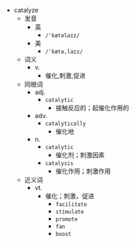 - catalyze
  - 发音
    - 英
      - `/'kætəlaɪz/`
    - 美
      - `/'kætə,laɪz/`
  - 词义
    - v.
      - 催化,刺激,促进
  - 同根词
    - adj.
      - `catalytic`
        - 接触反应的；起催化作用的
    - adv.
      - `catalytically`
        - 催化地
    - n.
      - `catalytic`
        - 催化剂；刺激因素
      - `catalysis`
        - 催化作用；刺激作用
  - 近义词
    - vt.
      - 催化；刺激，促进
        - `facilitate`
        - `stimulate`
        - `promote`
        - `fan`
        - `boost`
